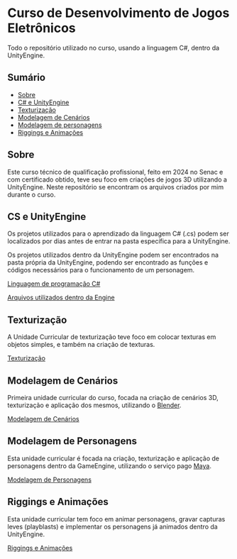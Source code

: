 # Curso de Desenvolvimento de Jogos Eletrônicos

<p>Todo o repositório utilizado no curso, usando a linguagem C#, dentro da UnityEngine.</p>

## Sumário

- [Sobre](#sobre)
- [C# e UnityEngine](#cs-e-unityengine)
- [Texturização](#texturização)
- [Modelagem de Cenários](#modelagem-de-cenários)
- [Modelagem de personagens](#modelagem-de-personagens)
- [Riggings e Animações](#riggings-e-animações)

## Sobre
<p> Este curso técnico de qualificação profissional, feito em 2024 no Senac e com certificado obtido, teve seu foco em criações de jogos 3D utilizando a UnityEngine. Neste repositório se encontram os arquivos criados por mim durante o curso.</p>

## CS e UnityEngine

<p> Os projetos utilizados para o aprendizado da linguagem C# (.cs) podem ser localizados por dias antes de entrar na pasta específica para a UnityEngine.</p>
<p> Os projetos utilizados dentro da UnityEngine podem ser encontrados na pasta própria da UnityEngine, podendo ser encontrado as funções e códigos necessários para o funcionamento de um personagem.</p>

<p><a href="https://github.com/vmplayer/DevJogos-Curso/tree/main/programacao-e-engine">Linguagem de programação C#</a></p>
<p><a href="https://github.com/vmplayer/DevJogos-Curso/tree/main/programacao-e-engine/unityengine">Arquivos utilizados dentro da Engine</a></p>

## Texturização
<p> A Unidade Curricular de texturização teve foco em colocar texturas em objetos simples, e também na criação de texturas.</p>

<a href="https://github.com/vmplayer/DevJogos-Curso/tree/main/texturas">Texturização</a>

## Modelagem de Cenários
<p> Primeira unidade curricular do curso, focada na criação de cenários 3D, texturização e aplicação dos mesmos, utilizando o <a href="https://www.blender.org/">Blender</a>.</p>

<p><a href="https://github.com/vmplayer/DevJogos-Curso/tree/main/cenarios">Modelagem de Cenários</a></p>

## Modelagem de Personagens
<p> Esta unidade curricular é focada na criação, texturização e aplicação de personagens dentro da GameEngine, utilizando o serviço pago <a href="https://www.autodesk.com/br/products/maya/overview?panel=buy&mktvar002=afc_br_nmpi_ppc&AID=12904993&PID=8299320&gclsrc=aw.ds&&cjevent=Cj0KCQjw18bEBhCBARIsAKuAFEYxK_ztdYnT0p-zIcFKdPBRmYxUV4-G39Hq3ESH8R4D4k3jFzS_unEaAtSKEALw_wcB&click_id=Cj0KCQjw18bEBhCBARIsAKuAFEYxK_ztdYnT0p-zIcFKdPBRmYxUV4-G39Hq3ESH8R4D4k3jFzS_unEaAtSKEALw_wcB&gclid=Cj0KCQjw18bEBhCBARIsAKuAFEYxK_ztdYnT0p-zIcFKdPBRmYxUV4-G39Hq3ESH8R4D4k3jFzS_unEaAtSKEALw_wcB&gclsrc=aw.ds&gad_source=1&gad_campaignid=821844161&gbraid=0AAAAADmwRu4zjERVT4uJ3mgbEGbUXvk4w">Maya</a>.</p>

<p><a href="https://github.com/vmplayer/DevJogos-Curso/tree/main/personagens">Modelagem de Personagens</a></p>

## Riggings e Animações
<p> Esta unidade curricular tem foco em animar personagens, gravar capturas leves (playblasts) e implementar os personagens já animados dentro da UnityEngine.</p>

<p><a href="https://github.com/vmplayer/DevJogos-Curso/tree/main/riggings-e-animacao">Riggings e Animações</a></p>

